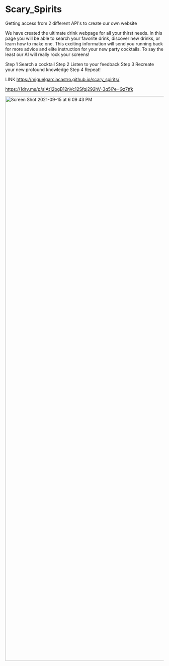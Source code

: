 # Scary_Spirits
Getting access from 2 different API's to create our own website

We have created the ultimate drink webpage for all your thirst needs.
In this page you will be able to search your favorite drink, discover new drinks, or learn how to make one.
This exciting information will send you running back for more advice and elite instruction for your new party cocktails.
To say the least our AI will really rock your screens!

Step 1 Search a cocktail
Step 2 Listen to your feedback
Step 3 Recreate your new profound knowledge
Step 4 Repeat!

LINK
https://miguelgarciacastro.github.io/scary_spirits/

https://1drv.ms/p/s!At12bgB12nVc12Sfqj292hV-3q5I?e=Gz7tfk

<img width="1792" alt="Screen Shot 2021-09-15 at 6 09 43 PM" src="https://user-images.githubusercontent.com/87445858/133516611-df3723a7-6eb3-4b9e-b014-9ab4ecf03962.png">
